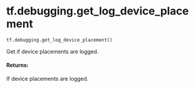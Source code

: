 <div itemscope itemtype="http://developers.google.com/ReferenceObject">
<meta itemprop="name" content="tf.debugging.get_log_device_placement" />
<meta itemprop="path" content="Stable" />
</div>

# tf.debugging.get_log_device_placement

``` python
tf.debugging.get_log_device_placement()
```

Get if device placements are logged.

#### Returns:

If device placements are logged.